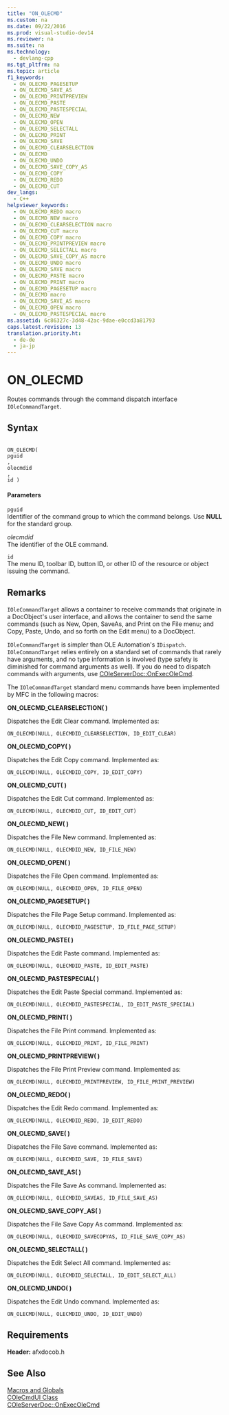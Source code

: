 ```yaml
---
title: "ON_OLECMD"
ms.custom: na
ms.date: 09/22/2016
ms.prod: visual-studio-dev14
ms.reviewer: na
ms.suite: na
ms.technology: 
  - devlang-cpp
ms.tgt_pltfrm: na
ms.topic: article
f1_keywords: 
  - ON_OLECMD_PAGESETUP
  - ON_OLECMD_SAVE_AS
  - ON_OLECMD_PRINTPREVIEW
  - ON_OLECMD_PASTE
  - ON_OLECMD_PASTESPECIAL
  - ON_OLECMD_NEW
  - ON_OLECMD_OPEN
  - ON_OLECMD_SELECTALL
  - ON_OLECMD_PRINT
  - ON_OLECMD_SAVE
  - ON_OLECMD_CLEARSELECTION
  - ON_OLECMD
  - ON_OLECMD_UNDO
  - ON_OLECMD_SAVE_COPY_AS
  - ON_OLECMD_COPY
  - ON_OLECMD_REDO
  - ON_OLECMD_CUT
dev_langs: 
  - C++
helpviewer_keywords: 
  - ON_OLECMD_REDO macro
  - ON_OLECMD_NEW macro
  - ON_OLECMD_CLEARSELECTION macro
  - ON_OLECMD_CUT macro
  - ON_OLECMD_COPY macro
  - ON_OLECMD_PRINTPREVIEW macro
  - ON_OLECMD_SELECTALL macro
  - ON_OLECMD_SAVE_COPY_AS macro
  - ON_OLECMD_UNDO macro
  - ON_OLECMD_SAVE macro
  - ON_OLECMD_PASTE macro
  - ON_OLECMD_PRINT macro
  - ON_OLECMD_PAGESETUP macro
  - ON_OLECMD macro
  - ON_OLECMD_SAVE_AS macro
  - ON_OLECMD_OPEN macro
  - ON_OLECMD_PASTESPECIAL macro
ms.assetid: 6c86327c-3d48-42ac-9dae-e0ccd3a81793
caps.latest.revision: 13
translation.priority.ht: 
  - de-de
  - ja-jp
---
```

# ON_OLECMD
Routes commands through the command dispatch interface `IOleCommandTarget`.  
  
## Syntax  
  
```  
  
ON_OLECMD(  
pguid  
,   
olecmdid  
,   
id )  
```  
  
#### Parameters  
 `pguid`  
 Identifier of the command group to which the command belongs. Use **NULL** for the standard group.  
  
 *olecmdid*  
 The identifier of the OLE command.  
  
 `id`  
 The menu ID, toolbar ID, button ID, or other ID of the resource or object issuing the command.  
  
## Remarks  
 `IOleCommandTarget` allows a container to receive commands that originate in a DocObject's user interface, and allows the container to send the same commands (such as New, Open, SaveAs, and Print on the File menu; and Copy, Paste, Undo, and so forth on the Edit menu) to a DocObject.  
  
 `IOleCommandTarget` is simpler than OLE Automation's `IDispatch`. `IOleCommandTarget` relies entirely on a standard set of commands that rarely have arguments, and no type information is involved (type safety is diminished for command arguments as well). If you do need to dispatch commands with arguments, use [COleServerDoc::OnExecOleCmd](../vs140/coleserverdoc--onexecolecmd.md).  
  
 The `IOleCommandTarget` standard menu commands have been implemented by MFC in the following macros:  
  
 **ON_OLECMD_CLEARSELECTION( )**  
  
 Dispatches the Edit Clear command. Implemented as:  
  
 `ON_OLECMD(NULL, OLECMDID_CLEARSELECTION, ID_EDIT_CLEAR)`  
  
 **ON_OLECMD_COPY( )**  
  
 Dispatches the Edit Copy command. Implemented as:  
  
 `ON_OLECMD(NULL, OLECMDID_COPY, ID_EDIT_COPY)`  
  
 **ON_OLECMD_CUT( )**  
  
 Dispatches the Edit Cut command. Implemented as:  
  
 `ON_OLECMD(NULL, OLECMDID_CUT, ID_EDIT_CUT)`  
  
 **ON_OLECMD_NEW( )**  
  
 Dispatches the File New command. Implemented as:  
  
 `ON_OLECMD(NULL, OLECMDID_NEW, ID_FILE_NEW)`  
  
 **ON_OLECMD_OPEN( )**  
  
 Dispatches the File Open command. Implemented as:  
  
 `ON_OLECMD(NULL, OLECMDID_OPEN, ID_FILE_OPEN)`  
  
 **ON_OLECMD_PAGESETUP( )**  
  
 Dispatches the File Page Setup command. Implemented as:  
  
 `ON_OLECMD(NULL, OLECMDID_PAGESETUP, ID_FILE_PAGE_SETUP)`  
  
 **ON_OLECMD_PASTE( )**  
  
 Dispatches the Edit Paste command. Implemented as:  
  
 `ON_OLECMD(NULL, OLECMDID_PASTE, ID_EDIT_PASTE)`  
  
 **ON_OLECMD_PASTESPECIAL( )**  
  
 Dispatches the Edit Paste Special command. Implemented as:  
  
 `ON_OLECMD(NULL, OLECMDID_PASTESPECIAL, ID_EDIT_PASTE_SPECIAL)`  
  
 **ON_OLECMD_PRINT( )**  
  
 Dispatches the File Print command. Implemented as:  
  
 `ON_OLECMD(NULL, OLECMDID_PRINT, ID_FILE_PRINT)`  
  
 **ON_OLECMD_PRINTPREVIEW( )**  
  
 Dispatches the File Print Preview command. Implemented as:  
  
 `ON_OLECMD(NULL, OLECMDID_PRINTPREVIEW, ID_FILE_PRINT_PREVIEW)`  
  
 **ON_OLECMD_REDO( )**  
  
 Dispatches the Edit Redo command. Implemented as:  
  
 `ON_OLECMD(NULL, OLECMDID_REDO, ID_EDIT_REDO)`  
  
 **ON_OLECMD_SAVE( )**  
  
 Dispatches the File Save command. Implemented as:  
  
 `ON_OLECMD(NULL, OLECMDID_SAVE, ID_FILE_SAVE)`  
  
 **ON_OLECMD_SAVE_AS( )**  
  
 Dispatches the File Save As command. Implemented as:  
  
 `ON_OLECMD(NULL, OLECMDID_SAVEAS, ID_FILE_SAVE_AS)`  
  
 **ON_OLECMD_SAVE_COPY_AS( )**  
  
 Dispatches the File Save Copy As command. Implemented as:  
  
 `ON_OLECMD(NULL, OLECMDID_SAVECOPYAS, ID_FILE_SAVE_COPY_AS)`  
  
 **ON_OLECMD_SELECTALL( )**  
  
 Dispatches the Edit Select All command. Implemented as:  
  
 `ON_OLECMD(NULL, OLECMDID_SELECTALL, ID_EDIT_SELECT_ALL)`  
  
 **ON_OLECMD_UNDO( )**  
  
 Dispatches the Edit Undo command. Implemented as:  
  
 `ON_OLECMD(NULL, OLECMDID_UNDO, ID_EDIT_UNDO)`  
  
## Requirements  
 **Header:** afxdocob.h  
  
## See Also  
 [Macros and Globals](../vs140/mfc-macros-and-globals.md)   
 [COleCmdUI Class](../vs140/colecmdui-class.md)   
 [COleServerDoc::OnExecOleCmd](../vs140/coleserverdoc--onexecolecmd.md)